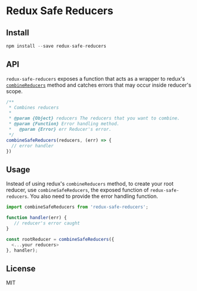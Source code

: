Redux Safe Reducers
=============

## Install

```js
npm install --save redux-safe-reducers
```

## API

`redux-safe-reducers` exposes a function that acts as a wrapper to redux's [`combineReducers`](http://redux.js.org/docs/api/combineReducers.html) method and catches errors that may occur inside reducer's scope.

```js
/**
 * Combines reducers
 *
 * @param {Object} reducers The reducers that you want to combine.
 * @param {Function} Error handling method.
 *   @param {Error} err Reducer's error.
 */
combineSafeReducers(reducers, (err) => {
  // error handler
})
```

## Usage

Instead of using redux's `combineReducers` method, to create your root reducer, use `combineSafeReducers`, the exposed function of `redux-safe-reducers`. You also need to provide the error handling function.

```js
import combineSafeReducers from 'redux-safe-reducers';

function handler(err) {
   // reducer's error caught
}

const rootReducer = combineSafeReducers({
  <...your reducers>
}, handler);
```

## License

MIT
